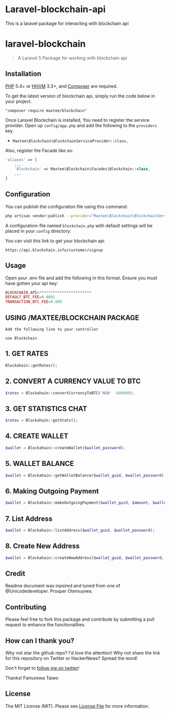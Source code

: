 # Laravel-blockchain-api
This is a laravel package for interacting with blockchain api 

# laravel-blockchain

> A Laravel 5 Package for working with blockchain api

## Installation

[PHP](https://php.net) 5.4+ or [HHVM](http://hhvm.com) 3.3+, and [Composer](https://getcomposer.org) are required.

To get the latest version of blockchain api, simply run the code below in your project.

```
"composer require maxtee/blockchain"
```
Once Laravel Blockchain is installed, You need to register the service provider. Open up `config/app.php` and add the following to the `providers` key.

* `Maxtee\Blockchain\BlockchainServiceProvider::class,`

Also, register the Facade like so:

```php
'aliases' => [
    ...
    'Blockchain' => Maxtee\Blockchain\Facades\Blockchain::class,
    ...
]
```

## Configuration

You can publish the configuration file using this command:

```bash
php artisan vendor:publish --provider="Maxtee\Blockchain\BlockchainServiceProvider"
```

A configuration-file named `blockchain.php` with default settings will be placed in your `config` directory:

You can visit this link to get your blockchain api

```
https://api.blockchain.info/customer/signup
```

## Usage

Open your .env file and add the following in this format. Ensure you must have gotten your api key:

```php
BLOCKCHAIN_API=***********************
DEFAULT_BTC_FEE=0.0001
TRANSACTION_BTC_FEE=0.000
```

## USING /MAXTEE/BLOCKCHAIN PACKAGE 
```
Add the following line to your controller

use Blockchain
```

## 1. GET RATES
```php
Blockahain::getRates();
```


## 2. CONVERT A CURRENCY VALUE TO BTC
```php
$rates = Blockahain::convertCurrencyToBTC('NGN'  600000);
```


## 3. GET STATISTICS CHAT
```php
$rates = Blockahain::getStats();
```


## 4. CREATE WALLET
```php
$wallet = Blockahain::createWallet($wallet_password);
```

## 5. WALLET BALANCE
```php
$wallet = Blockahain::getWalletBalance($wallet_guid, $wallet_password);
```

## 6. Making Outgoing Payment
```php
$wallet = Blockahain::makeOutgoingPayment($wallet_guid, $amount, $wallet_password, $to_guid);
```
## 7. List Address
```php
$wallet = Blockahain::listAddress($wallet_guid, $wallet_password);
```

## 8. Create New Address
```php
$wallet = Blockahain::createNewAddress($wallet_guid, $wallet_password, $label ='');
```

## Credit 
Readme document was inpsired and tuned from one of @Unicodedeveloper. Prosper Otemuyiwa.

## Contributing

Please feel free to fork this package and contribute by submitting a pull request to enhance the functionalities.

## How can I thank you?

Why not star the github repo? I'd love the attention! Why not share the link for this repository on Twitter or HackerNews? Spread the word!

Don't forget to [follow me on twitter](https://twitter.com/maxtee)!

Thanks!
Famurewa Taiwo

## License

The MIT License (MIT). Please see [License File](LICENSE.md) for more information.

